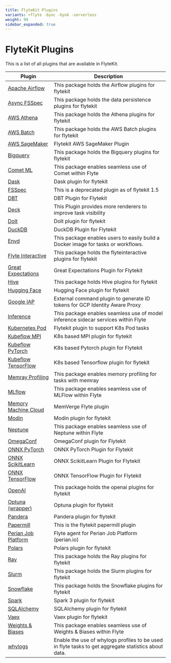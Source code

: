 ```yaml
---
title: FlyteKit Plugins
variants: +flyte -byoc -byok -serverless
weight: 99
sidebar_expanded: true
---
```


# FlyteKit Plugins

This is a list of all plugins that are available in FlyteKit.

| Plugin | Description |
| ------ | ----------- |
| [Apache Airflow](airflow/) | This package holds the Airflow plugins for flytekit |
| [Async FSSpec](async-fsspec/) | This package holds the data persistence plugins for flytekit |
| [AWS Athena](aws-athena/) | This package holds the Athena plugins for flytekit |
| [AWS Batch](aws-batch/) | This package holds the AWS Batch plugins for flytekit |
| [AWS SageMaker](aws-sagemaker/) | Flytekit AWS SageMaker Plugin |
| [Bigquery](bigquery/) | This package holds the Bigquery plugins for flytekit |
| [Comet ML](comet-ml/) | This package enables seamless use of Comet within Flyte |
| [Dask](dask/) | Dask plugin for flytekit |
| [FSSpec](data-fsspec/) | This is a deprecated plugin as of flytekit 1.5 |
| [DBT](dbt/) | DBT Plugin for Flytekit |
| [Deck](deck-standard/) | This Plugin provides more renderers to improve task visibility |
| [Dolt](dolt/) | Dolt plugin for flytekit |
| [DuckDB](duckdb/) | DuckDB Plugin for Flytekit |
| [Envd](envd/) | This package enables users to easily build a Docker image for tasks or workflows. |
| [Flyte Interactive](flyteinteractive/) | This package holds the flyteinteractive plugins for flytekit |
| [Great Expectations](greatexpectations/) | Great Expectations Plugin for Flytekit |
| [Hive](hive/) | This package holds Hive plugins for flytekit |
| [Hugging Face](huggingface/) | Hugging Face plugin for flytekit |
| [Google IAP](identity-aware-proxy/) | External command plugin to generate ID tokens for GCP Identity Aware Proxy |
| [Inference](inference/) | This package enables seamless use of model inference sidecar services within Flyte |
| [Kubernetes Pod](k8s-pod/) | Flytekit plugin to support K8s Pod tasks |
| [Kubeflow MPI](kf-mpi/) | K8s based MPI plugin for flytekit |
| [Kubeflow PyTorch](kf-pytorch/) | K8s based Pytorch plugin for Flytekit |
| [Kubeflow TensorFlow](kf-tensorflow/) | K8s based Tensorflow plugin for flytekit |
| [Memray Profiling](memray/) | This package enables memory profiling for tasks with memray |
| [MLflow](mlflow/) | This package enables seamless use of MLFlow within Flyte |
| [Memory Machine Cloud](mmcloud/) | MemVerge Flyte plugin |
| [Modin](modin/) | Modin plugin for flytekit |
| [Neptune](neptune/) | This package enables seamless use of Neptune within Flyte |
| [OmegaConf](omegaconf/) | OmegaConf plugin for Flytekit |
| [ONNX PyTorch](onnx-pytorch/) | ONNX PyTorch Plugin for Flytekit |
| [ONNX ScikitLearn](onnx-scikitlearn/) | ONNX ScikitLearn Plugin for Flytekit |
| [ONNX TensorFlow](onnx-tensorflow/) | ONNX TensorFlow Plugin for Flytekit |
| [OpenAI](openai/) | This package holds the openai plugins for flytekit |
| [Optuna (wrapper)](optuna/) | Optuna plugin for flytekit |
| [Pandera](pandera/) | Pandera plugin for flytekit |
| [Papermill](papermill/) | This is the flytekit papermill plugin |
| [Perian Job Platform](perian/) | Flyte agent for Perian Job Platform (perian.io) |
| [Polars](polars/) | Polars plugin for flytekit |
| [Ray](ray/) | This package holds the Ray plugins for flytekit |
| [Slurm](slurm/) | This package holds the Slurm plugins for flytekit |
| [Snowflake](snowflake/) | This package holds the Snowflake plugins for flytekit |
| [Spark](spark/) | Spark 3 plugin for flytekit |
| [SQLAlchemy](sqlalchemy/) | SQLAlchemy plugin for flytekit |
| [Vaex](vaex/) | Vaex plugin for flytekit |
| [Weights & Biases](wandb/) | This package enables seamless use of Weights & Biases within Flyte |
| [whylogs](whylogs/) | Enable the use of whylogs profiles to be used in flyte tasks to get aggregate statistics about data. |
